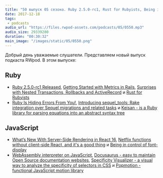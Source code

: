 ```yaml
---
title: "50 выпуск 05 сезона. Ruby 2.5.0-rc1, Rust for Rubyists, Being in control of font-display, Docusaurus, Popmotion и прочее"
date: 2017-12-18
tags:
 - podcasts
audio_url: "https://files.rwpod-assets.com/podcasts/05/0550.mp3"
audio_size: 29339280
duration: "00:30:32"
main_image: "/images/static/05/0550.png"
---
```


Добрый день уважаемые слушатели. Представляем новый выпуск подкаста RWpod. В этом выпуске:

## Ruby

 - [Ruby 2.5.0-rc1 Released](https://www.ruby-lang.org/en/news/2017/12/14/ruby-2-5-0-rc1-released/), [Getting Started with Metrics in Rails](https://www.influxdata.com/blog/metrics-for-true-beginners/), [Surprises with Nested Transactions, Rollbacks and ActiveRecord](https://pragtob.wordpress.com/2017/12/12/surprises-with-nested-transactions-rollbacks-and-activerecord/) и [Rust for Rubyists](https://matthias-endler.de/2017/rust-for-rubyists/)
 - [Ruby Is Hiding Errors From You!](http://www.rubyguides.com/2017/12/ruby-hiding-errors/), [Introducing sequel_tools: Rake integration over Sequel migrations and related tasks](https://rosenfeld.herokuapp.com/en/articles/ruby-rails/2017-12-15-introducing-sequel_tools-rake-integration-over-sequel-migrations-and-related-tasks) и [Keisan - is a Ruby library for parsing equations into an abstract syntax tree](https://github.com/project-eutopia/keisan)

## JavaScript

 - [What’s New With Server-Side Rendering in React 16](https://hackernoon.com/whats-new-with-server-side-rendering-in-react-16-9b0d78585d67), [Netflix functions without client-side React, and it's a good thing](https://jakearchibald.com/2017/netflix-and-react/) и [Being in control of font-display](https://advent2017.digitpaint.nl/11/)
 - [WebAssembly interpreter on JavaScript](https://webassembly.js.org/), [Docusaurus - easy to maintain Open Source documentation websites](http://docusaurus.io/), [Specificity Visualizer - a visual way to analyze the specificity of selectors in CSS](https://isellsoap.github.io/specificity-visualizer/) и [Popmotion - functional JavaScript motion library](https://popmotion.io/)

